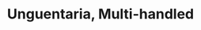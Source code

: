 ---
label: 
title: "Unguentaria, Multi-handled"
order: 950
layout: table-of-contents
presentation: grid
---